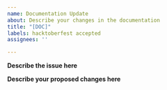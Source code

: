 ```yaml
---
name: Documentation Update
about: Describe your changes in the documentation
title: "[DOC]"
labels: hacktoberfest accepted
assignees: ''

---
```


**Describe the issue here**

**Describe your proposed changes here**
